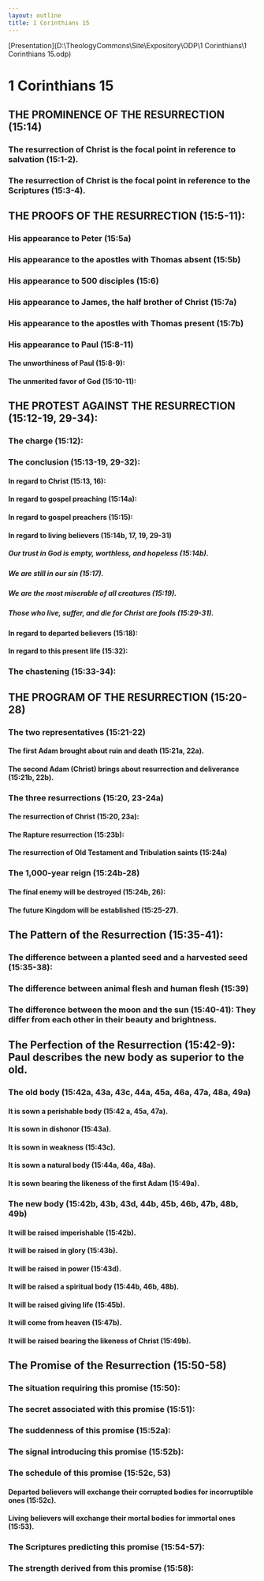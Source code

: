 ```yaml
---
layout: outline
title: 1 Corinthians 15
---
```

[Presentation](D:\TheologyCommons\Site\Expository\ODP\1 Corinthians\1 Corinthians 15.odp)
# 1 Corinthians 15 
## THE PROMINENCE OF THE RESURRECTION (15:14) 
###  The resurrection of Christ is the focal point in reference to salvation (15:1-2). 
###  The resurrection of Christ is the focal point in reference to the Scriptures (15:3-4). 
## THE PROOFS OF THE RESURRECTION (15:5-11): 
###  His appearance to Peter (15:5a) 
###  His appearance to the apostles with Thomas absent (15:5b) 
###  His appearance to 500 disciples (15:6) 
###  His appearance to James, the half brother of Christ (15:7a) 
###  His appearance to the apostles with Thomas present (15:7b) 
###  His appearance to Paul (15:8-11) 
####  The unworthiness of Paul (15:8-9): 
####  The unmerited favor of God (15:10-11): 
## THE PROTEST AGAINST THE RESURRECTION (15:12-19, 29-34): 
###  The charge (15:12): 
###  The conclusion (15:13-19, 29-32): 
####  In regard to Christ (15:13, 16): 
####  In regard to gospel preaching (15:14a): 
####  In regard to gospel preachers (15:15): 
####  In regard to living believers (15:14b, 17, 19, 29-31) 
#####  Our trust in God is empty, worthless, and hopeless (15:14b). 
#####  We are still in our sin (15:17). 
#####  We are the most miserable of all creatures (15:19). 
#####  Those who live, suffer, and die for Christ are fools (15:29-31). 
####  In regard to departed believers (15:18): 
####  In regard to this present life (15:32): 
###  The chastening (15:33-34): 
## THE PROGRAM OF THE RESURRECTION (15:20-28) 
###  The two representatives (15:21-22) 
####  The first Adam brought about ruin and death (15:21a, 22a). 
####  The second Adam (Christ) brings about resurrection and deliverance (15:21b, 22b). 
###  The three resurrections (15:20, 23-24a) 
####  The resurrection of Christ (15:20, 23a): 
####  The Rapture resurrection (15:23b): 
####  The resurrection of Old Testament and Tribulation saints (15:24a) 
###  The 1,000-year reign (15:24b-28) 
####  The final enemy will be destroyed (15:24b, 26): 
####  The future Kingdom will be established (15:25-27). 
## The Pattern of the Resurrection (15:35-41): 
###  The difference between a planted seed and a harvested seed (15:35-38): 
###  The difference between animal flesh and human flesh (15:39) 
###  The difference between the moon and the sun (15:40-41): They differ from each other in their beauty and brightness. 
## The Perfection of the Resurrection (15:42-9): Paul describes the new body as superior to the old. 
###  The old body (15:42a, 43a, 43c, 44a, 45a, 46a, 47a, 48a, 49a) 
####  It is sown a perishable body (15:42 a, 45a, 47a). 
####  It is sown in dishonor (15:43a). 
####  It is sown in weakness (15:43c). 
####  It is sown a natural body (15:44a, 46a, 48a). 
####  It is sown bearing the likeness of the first Adam (15:49a). 
###  The new body (15:42b, 43b, 43d, 44b, 45b, 46b, 47b, 48b, 49b) 
####  It will be raised imperishable (15:42b). 
####  It will be raised in glory (15:43b). 
####  It will be raised in power (15:43d). 
####  It will be raised a spiritual body (15:44b, 46b, 48b). 
####  It will be raised giving life (15:45b). 
####  It will come from heaven (15:47b). 
####  It will be raised bearing the likeness of Christ (15:49b). 
## The Promise of the Resurrection (15:50-58) 
###  The situation requiring this promise (15:50): 
###  The secret associated with this promise (15:51): 
###  The suddenness of this promise (15:52a): 
###  The signal introducing this promise (15:52b): 
###  The schedule of this promise (15:52c, 53) 
####  Departed believers will exchange their corrupted bodies for incorruptible ones (15:52c). 
####  Living believers will exchange their mortal bodies for immortal ones (15:53). 
###  The Scriptures predicting this promise (15:54-57): 
###  The strength derived from this promise (15:58): 
